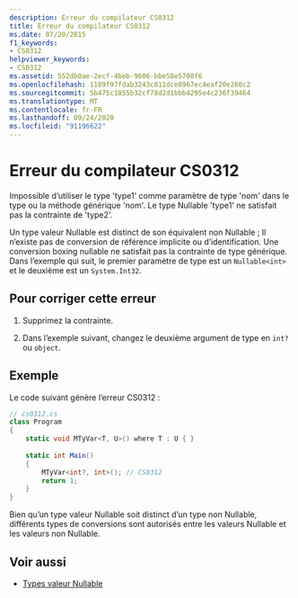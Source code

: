```yaml
---
description: Erreur du compilateur CS0312
title: Erreur du compilateur CS0312
ms.date: 07/20/2015
f1_keywords:
- CS0312
helpviewer_keywords:
- CS0312
ms.assetid: 552db0ae-2ecf-4beb-9606-bbe58e5708f6
ms.openlocfilehash: 1189f97fdab3243c811dce8967ec4eaf20e260c2
ms.sourcegitcommit: 5b475c1855b32cf78d2d1bbb4295e4c236f39464
ms.translationtype: MT
ms.contentlocale: fr-FR
ms.lasthandoff: 09/24/2020
ms.locfileid: "91196622"
---
```

# <a name="compiler-error-cs0312"></a>Erreur du compilateur CS0312

Impossible d’utiliser le type 'type1' comme paramètre de type 'nom' dans le type ou la méthode générique 'nom'. Le type Nullable 'type1' ne satisfait pas la contrainte de 'type2'.  
  
 Un type valeur Nullable est distinct de son équivalent non Nullable ; Il n’existe pas de conversion de référence implicite ou d’identification. Une conversion boxing nullable ne satisfait pas la contrainte de type générique. Dans l’exemple qui suit, le premier paramètre de type est un `Nullable<int>` et le deuxième est un `System.Int32`.  
  
## <a name="to-correct-this-error"></a>Pour corriger cette erreur  
  
1. Supprimez la contrainte.  
  
2. Dans l’exemple suivant, changez le deuxième argument de type en `int?` ou `object`.  
  
## <a name="example"></a>Exemple

Le code suivant génère l’erreur CS0312 :  
  
```csharp  
// cs0312.cs  
class Program  
{  
    static void MTyVar<T, U>() where T : U { }  
  
    static int Main()  
    {  
        MTyVar<int?, int>(); // CS0312  
        return 1;  
    }  
}  
```  
  
 Bien qu’un type valeur Nullable soit distinct d’un type non Nullable, différents types de conversions sont autorisés entre les valeurs Nullable et les valeurs non Nullable.
  
## <a name="see-also"></a>Voir aussi

- [Types valeur Nullable](../language-reference/builtin-types/nullable-value-types.md)
